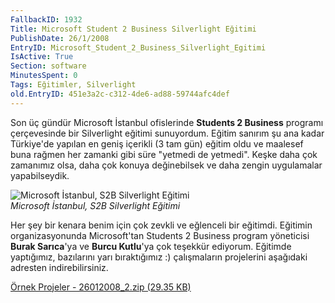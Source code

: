 ```yaml
---
FallbackID: 1932
Title: Microsoft Student 2 Business Silverlight Eğitimi
PublishDate: 26/1/2008
EntryID: Microsoft_Student_2_Business_Silverlight_Egitimi
IsActive: True
Section: software
MinutesSpent: 0
Tags: Eğitimler, Silverlight
old.EntryID: 451e3a2c-c312-4de6-ad88-59744afc4def
---
```

Son üç gündür Microsoft İstanbul ofislerinde **Students 2 Business**
programı çerçevesinde bir Silverlight eğitimi sunuyordum. Eğitim sanırım
şu ana kadar Türkiye'de yapılan en geniş içerikli (3 tam gün) eğitim
oldu ve maalesef buna rağmen her zamanki gibi süre "yetmedi de yetmedi".
Keşke daha çok zamanımız olsa, daha çok konuya değinebilsek ve daha
zengin uygulamalar yapabilseydik.

![Microsoft İstanbul, S2B Silverlight
Eğitimi](media/Microsoft_Student_2_Business_Silverlight_Egitimi/26012008_1.jpg)\
*Microsoft İstanbul, S2B Silverlight Eğitimi*

Her şey bir kenara benim için çok zevkli ve eğlenceli bir eğitimdi.
Eğitimin organizasyonunda Microsoft'tan Students 2 Business program
yöneticisi **Burak Sarıca**'ya ve **Burcu Kutlu**'ya çok teşekkür
ediyorum. Eğitimde yaptığımız, bazılarını yarı bıraktığımız :)
çalışmaların projelerini aşağıdaki adresten indirebilirsiniz.

[Örnek Projeler - 26012008\_2.zip (29.35
KB)](media/Microsoft_Student_2_Business_Silverlight_Egitimi/26012008_2.zip)


